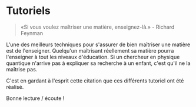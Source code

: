 # Tutoriels

> «Si vous voulez maîtriser une matière, enseignez-là.» - Richard Feynman

L'une des meilleurs techniques pour s'assurer de bien maîtriser une matière est de l'enseigner. Quelqu'un maîtrisant réellement sa matière pourra l'enseigner à tout les niveaux d'éducation. Si un chercheur en physique quantique n'arrive pas à expliquer sa recherche à un enfant, c'est qu'il ne la maîtrise pas. 

C'est en gardant à l'esprit cette citation que ces différents tutoriel ont été réalisé.

Bonne lecture / écoute !

<Posts articleType="tutorial" lang="fr-CA"/>
